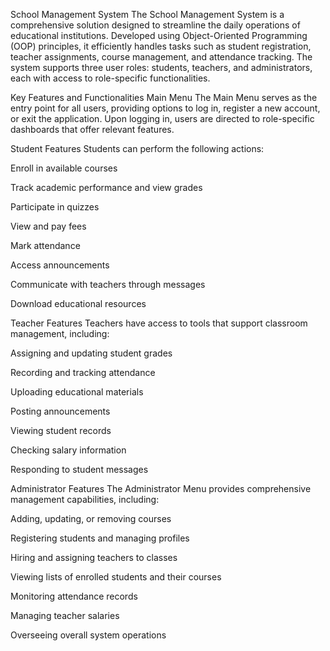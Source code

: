 School Management System
The School Management System is a comprehensive solution designed to streamline the daily operations of educational institutions. Developed using Object-Oriented Programming (OOP) principles, it efficiently handles tasks such as student registration, teacher assignments, course management, and attendance tracking. The system supports three user roles: students, teachers, and administrators, each with access to role-specific functionalities.

Key Features and Functionalities
Main Menu
The Main Menu serves as the entry point for all users, providing options to log in, register a new account, or exit the application. Upon logging in, users are directed to role-specific dashboards that offer relevant features.

Student Features
Students can perform the following actions:

Enroll in available courses

Track academic performance and view grades

Participate in quizzes

View and pay fees

Mark attendance

Access announcements

Communicate with teachers through messages

Download educational resources

Teacher Features
Teachers have access to tools that support classroom management, including:

Assigning and updating student grades

Recording and tracking attendance

Uploading educational materials

Posting announcements

Viewing student records

Checking salary information

Responding to student messages

Administrator Features
The Administrator Menu provides comprehensive management capabilities, including:

Adding, updating, or removing courses

Registering students and managing profiles

Hiring and assigning teachers to classes

Viewing lists of enrolled students and their courses

Monitoring attendance records

Managing teacher salaries

Overseeing overall system operations
